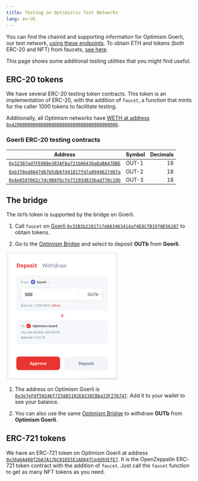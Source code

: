 ```yaml
---
title: Testing on Optimistic Test Networks
lang: en-US
---
```


You can find the chainid and supporting information for Optimism Goerli, our test network, [using these endpoints](../useful-tools/networks.md).
To obtain ETH and tokens (both ERC-20 and NFT) from faucets, [see here](../useful-tools/faucets.md).

This page shows some additional testing utilities that you might find useful.


## ERC-20 tokens

We have several ERC-20 testing token contracts.
This token is an implementation of ERC-20, with the addition of `faucet`, a function that mints for the caller 1000 tokens to facilitate testing.

Additionally, all Optimism networks have [WETH at address `0x4200000000000000000000000000000000000006`](https://help.optimism.io/hc/en-us/articles/4417948883611-What-is-ETH-WETH-How-do-they-interact-).

### Goerli ERC-20 testing contracts

| Address | Symbol | Decimals | 
| - | - | -: | 
| [`0x32307adfFE088e383AFAa721b06436aDaBA47DBE`](https://goerli-optimism.etherscan.io/address/0x32307adfFE088e383AFAa721b06436aDaBA47DBE) | OUT-1 | 18 |
| [`0xb378ed8647d67b5db6fd41817fd7a0949627d87a`](https://goerli-optimism.etherscan.io/address/0xb378eD8647D67b5dB6fD41817fd7a0949627D87a/) | OUT-2 | 18 |
| [`0x4e6597062c7dc988fbcfe77293d833bad770c19b`](https://goerli-optimism.etherscan.io/address/0x4E6597062c7DC988FBcFE77293D833bAD770C19b) | OUT-3 | 18 |



## The bridge

The `OUTb` token is supported by the bridge on Goerli.

1. Call `faucet` on [Goerli `0x32B3b2281717dA83463414af4E8CfB1970E56287`](https://goerli.etherscan.io/address/0x32b3b2281717da83463414af4e8cfb1970e56287#readContract) to obtain tokens.

1. Go to the [Optimism Bridge](https://app.optimism.io/bridge) and select to deposit **OUTb** from **Goerli**.

  <img src="../../assets/docs/guides/testing/bridge-outb.png" width="300px">

1. The address on Optimism Goerli is [`0x3e7eF8f50246f725885102E8238CBba33F276747`](https://goerli-optimism.etherscan.io/address/0x3e7eF8f50246f725885102E8238CBba33F276747).
   Add it to your wallet to see your balance.

1. You can also use the same [Optimism Bridge](https://app.optimism.io/bridge) to withdraw **OUTb** from **Optimism Goerli**.


## ERC-721 tokens

We have an ERC-721 token on Optimism Goerli at address [`0x38abA480f2bA7A17bC01EE5E1AD64fCedd93EfE7`](https://goerli-optimism.etherscan.io/address/0x38abA480f2bA7A17bC01EE5E1AD64fCedd93EfE7).
It is the OpenZeppelin ERC-721 token contract with the addition of `faucet`.
Just call the `faucet` function to get as many NFT tokens as you need.

